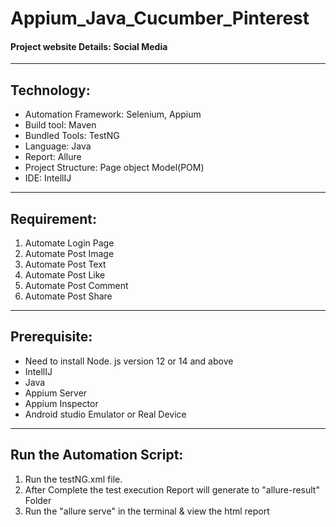 # Appium_Java_Cucumber_Pinterest

#### Project website Details: Social Media <br>
-----------------------------------------------------------
## Technology: <br>
* Automation Framework: Selenium, Appium <br>
* Build tool: Maven <br>
* Bundled Tools: TestNG
* Language: Java <br>
* Report: Allure <br>
* Project Structure: Page object Model(POM)<br>
* IDE: IntellIJ <br>

----------------------------------------------------------

## Requirement:<br>
1. Automate Login Page
2. Automate Post Image
3. Automate Post Text
4. Automate Post Like
5. Automate Post Comment
6. Automate Post Share

----------------------------------------------------------

## Prerequisite:
* Need to install Node. js version 12 or 14 and above
* IntellIJ
* Java
* Appium Server
* Appium Inspector
* Android studio Emulator or Real Device

----------------------------------------------------------

## Run the Automation Script:
1. Run the testNG.xml file.
2. After Complete the test execution Report will generate to "allure-result" Folder
3. Run the "allure serve" in the terminal & view the html report
